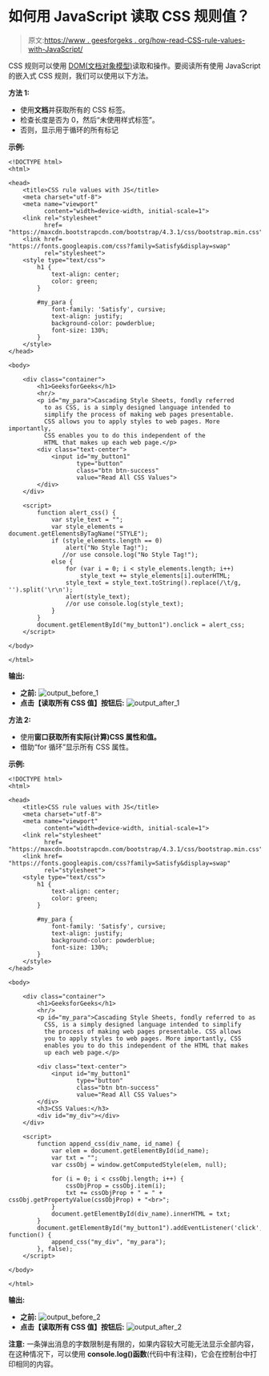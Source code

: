 # 如何用 JavaScript 读取 CSS 规则值？

> 原文:[https://www . geesforgeks . org/how-read-CSS-rule-values-with-JavaScript/](https://www.geeksforgeeks.org/how-to-read-css-rule-values-with-javascript/)

CSS 规则可以使用 [DOM(文档对象模型)](https://www.geeksforgeeks.org/dom-document-object-model/)读取和操作。要阅读所有使用 JavaScript 的嵌入式 CSS 规则，我们可以使用以下方法。

**方法 1:**

*   使用**文档**并获取所有的 CSS 标签。
*   检查长度是否为 0，然后“未使用样式标签”。
*   否则，显示用于循环的所有标记

**示例:**

```
<!DOCTYPE html>
<html>

<head>
    <title>CSS rule values with JS</title>
    <meta charset="utf-8">
    <meta name="viewport"
          content="width=device-width, initial-scale=1">
    <link rel="stylesheet" 
          href=
"https://maxcdn.bootstrapcdn.com/bootstrap/4.3.1/css/bootstrap.min.css">
    <link href=
"https://fonts.googleapis.com/css?family=Satisfy&display=swap" 
          rel="stylesheet">
    <style type="text/css">
        h1 {
            text-align: center;
            color: green;
        }

        #my_para {
            font-family: 'Satisfy', cursive;
            text-align: justify;
            background-color: powderblue;
            font-size: 130%;
        }
    </style>
</head>

<body>

    <div class="container">
        <h1>GeeksforGeeks</h1>
        <hr/>
        <p id="my_para">Cascading Style Sheets, fondly referred
          to as CSS, is a simply designed language intended to
          simplify the process of making web pages presentable.
          CSS allows you to apply styles to web pages. More importantly,
          CSS enables you to do this independent of the 
          HTML that makes up each web page.</p>
        <div class="text-center">
            <input id="my_button1" 
                   type="button" 
                   class="btn btn-success" 
                   value="Read All CSS Values">
        </div>
    </div>

    <script>
        function alert_css() {
            var style_text = "";
            var style_elements = document.getElementsByTagName("STYLE");
            if (style_elements.length == 0)
                alert("No Style Tag!"); 
               //or use console.log("No Style Tag!");
            else {
                for (var i = 0; i < style_elements.length; i++)
                    style_text += style_elements[i].outerHTML;
                style_text = style_text.toString().replace(/\t/g, '').split('\r\n');
                alert(style_text); 
                //or use console.log(style_text);
            }
        }
        document.getElementById("my_button1").onclick = alert_css;
    </script>

</body>

</html>
```

**输出:**

*   **之前:**
    ![output_before_1](img/68660f5d4ddac5e56a30455887dd84ec.png)
*   **点击【读取所有 CSS 值】按钮后:**
    ![output_after_1](img/18a24eb1cfe27be7b546ffe878d88927.png)

**方法 2:**

*   使用**窗口获取所有实际(计算)CSS 属性和值。**
*   借助“for 循环”显示所有 CSS 属性。

**示例:**

```
<!DOCTYPE html>
<html>

<head>
    <title>CSS rule values with JS</title>
    <meta charset="utf-8">
    <meta name="viewport" 
          content="width=device-width, initial-scale=1">
    <link rel="stylesheet"
          href=
"https://maxcdn.bootstrapcdn.com/bootstrap/4.3.1/css/bootstrap.min.css">
    <link href=
"https://fonts.googleapis.com/css?family=Satisfy&display=swap"
          rel="stylesheet">
    <style type="text/css">
        h1 {
            text-align: center;
            color: green;
        }

        #my_para {
            font-family: 'Satisfy', cursive;
            text-align: justify;
            background-color: powderblue;
            font-size: 130%;
        }
    </style>
</head>

<body>

    <div class="container">
        <h1>GeeksforGeeks</h1>
        <hr/>
        <p id="my_para">Cascading Style Sheets, fondly referred to as
          CSS, is a simply designed language intended to simplify 
          the process of making web pages presentable. CSS allows 
          you to apply styles to web pages. More importantly, CSS 
          enables you to do this independent of the HTML that makes 
          up each web page.</p>

        <div class="text-center">
            <input id="my_button1" 
                   type="button" 
                   class="btn btn-success" 
                   value="Read All CSS Values">
        </div>
        <h3>CSS Values:</h3>
        <div id="my_div"></div>
    </div>

    <script>
        function append_css(div_name, id_name) {
            var elem = document.getElementById(id_name);
            var txt = "";
            var cssObj = window.getComputedStyle(elem, null);

            for (i = 0; i < cssObj.length; i++) {
                cssObjProp = cssObj.item(i);
                txt += cssObjProp + " = " + cssObj.getPropertyValue(cssObjProp) + "<br>";
            }
            document.getElementById(div_name).innerHTML = txt;
        }
        document.getElementById("my_button1").addEventListener('click', function() {
            append_css("my_div", "my_para");
        }, false);
    </script>

</body>

</html>
```

**输出:**

*   **之前:**
    ![output_before_2](img/9520c5f7d7d4fe3a9d8b8b2b0486dbe1.png)
*   **点击【读取所有 CSS 值】按钮后:**
    ![output_after_2](img/468290b9724a657d3660bdd422aa8ce8.png)

**注意:**
一条弹出消息的字数限制是有限的，如果内容较大可能无法显示全部内容，在这种情况下，可以使用 **console.log()函数**(代码中有注释)，它会在控制台中打印相同的内容。
